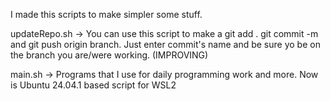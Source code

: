I made this scripts to make simpler some stuff.

updateRepo.sh -> You can use this script to make a git add . git commit -m and git push origin branch. Just enter commit's name and be sure yo be on the branch you are/were working. (IMPROVING)

main.sh -> Programs that I use for daily programming work and more. Now is Ubuntu 24.04.1 based script for WSL2
